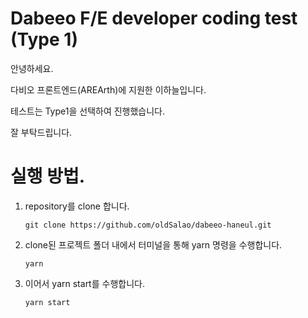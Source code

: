 # Dabeeo F/E developer coding test (Type 1)

안녕하세요.

다비오 프론트엔드(AREArth)에 지원한 이하늘입니다.

테스트는 Type1을 선택하여 진행했습니다.

잘 부탁드립니다.

# 실행 방법.

1. repository를 clone 합니다.

   ```
   git clone https://github.com/oldSalao/dabeeo-haneul.git
   ```

2. clone된 프로젝트 폴더 내에서 터미널을 통해 yarn 명령을 수행합니다.

   ```
   yarn
   ```

3. 이어서 yarn start를 수행합니다.

   ```
   yarn start
   ```

